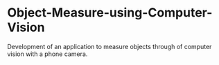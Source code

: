 # Object-Measure-using-Computer-Vision
Development of an application to measure objects through of computer vision with a phone camera.
